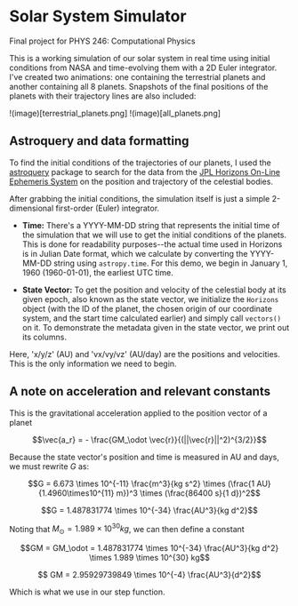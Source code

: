 # Solar System Simulator

Final project for PHYS 246: Computational Physics

This is a working simulation of our solar system in real time using initial conditions from NASA and time-evolving them with a 2D Euler integrator. I've created two animations: one containing the terrestrial planets and another containing all 8 planets. Snapshots of the final positions of the planets with their trajectory lines are also included:

!(image)[terrestrial_planets.png]
!(image)[all_planets.png]

## Astroquery and data formatting
To find the initial conditions of the trajectories of our planets, I used the [astroquery](https://astroquery.readthedocs.io/en/latest/jplhorizons/jplhorizons.html) package to search for the data from the [JPL Horizons On-Line Ephemeris System](https://ssd.jpl.nasa.gov/horizons/) on the position and trajectory of the celestial bodies.

After grabbing the initial conditions, the simulation itself is just a simple 2-dimensional first-order (Euler) integrator.

* **Time:** There's a YYYY-MM-DD string that represents the initial time of the simulation that we will use to get the initial conditions of the planets. This is done for readability purposes--the actual time used in Horizons is in Julian Date format, which we calculate by converting the YYYY-MM-DD string using `astropy.time`. For this demo, we begin in January 1, 1960 (1960-01-01), the earliest UTC time.

* **State Vector:** To get the position and velocity of the celestial body at its given epoch, also known as the state vector, we initialize the `Horizons` object (with the ID of the planet, the chosen origin of our coordinate system, and the start time calculated earlier) and simply call `vectors()` on it. To demonstrate the metadata given in the state vector, we print out its columns.

Here, 'x/y/z' (AU) and 'vx/vy/vz' (AU/day) are the positions and velocities. This is the only information we need to begin.

## A note on acceleration and relevant constants

This is the gravitational acceleration applied to the position vector of a planet

$$\vec{a_r} = - \frac{GM_\odot \vec{r}}{(||\vec{r}||^2)^{3/2}}$$

Because the state vector's position and time is measured in AU and days, we must rewrite $G$ as:

$$G = 6.673 \times 10^{-11} \frac{m^3}{kg s^2} \times (\frac{1 AU}{1.4960\times10^{11} m})^3 \times (\frac{86400 s}{1 d})^2$$

$$G = 1.487831774 \times 10^{-34} \frac{AU^3}{kg d^2}$$

Noting that $M_\odot = 1.989 \times 10^{30} kg$, we can then define a constant

$$GM = GM_\odot = 1.487831774 \times 10^{-34} \frac{AU^3}{kg d^2} \times 1.989 \times 10^{30} kg$$

$$ GM = 2.95929739849 \times 10^{-4} \frac{AU^3}{d^2}$$

Which is what we use in our step function.